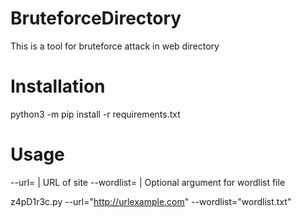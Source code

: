  # BruteforceDirectory
This is a tool for bruteforce attack in web directory

# Installation

python3 -m pip install -r requirements.txt

# Usage

--url=         |      URL of site
--wordlist=    |      Optional argument for wordlist file

z4pD1r3c.py --url="http://urlexample.com" --wordlist="wordlist.txt"
